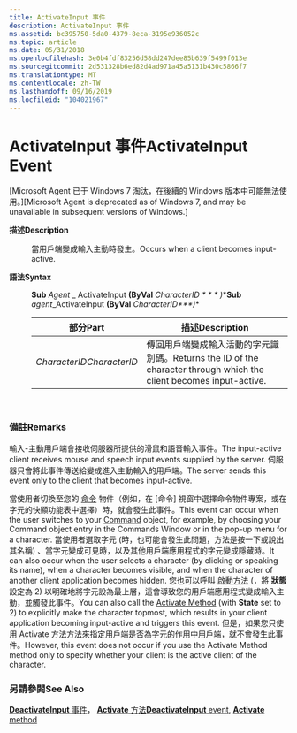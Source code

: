 ```yaml
---
title: ActivateInput 事件
description: ActivateInput 事件
ms.assetid: bc395750-5da0-4379-8eca-3195e936052c
ms.topic: article
ms.date: 05/31/2018
ms.openlocfilehash: 3e0b4fdf83256d58dd247dee85b639f5499f013e
ms.sourcegitcommit: 2d531328b6ed82d4ad971a45a5131b430c5866f7
ms.translationtype: MT
ms.contentlocale: zh-TW
ms.lasthandoff: 09/16/2019
ms.locfileid: "104021967"
---
```

# <a name="activateinput-event"></a><span data-ttu-id="942c1-103">ActivateInput 事件</span><span class="sxs-lookup"><span data-stu-id="942c1-103">ActivateInput Event</span></span>

<span data-ttu-id="942c1-104">\[Microsoft Agent 已于 Windows 7 淘汰，在後續的 Windows 版本中可能無法使用。\]</span><span class="sxs-lookup"><span data-stu-id="942c1-104">\[Microsoft Agent is deprecated as of Windows 7, and may be unavailable in subsequent versions of Windows.\]</span></span>

<dl> <dt>

<span data-ttu-id="942c1-105"><span id="Description"></span><span id="description"></span><span id="DESCRIPTION"></span>**描述**</span><span class="sxs-lookup"><span data-stu-id="942c1-105"><span id="Description"></span><span id="description"></span><span id="DESCRIPTION"></span>**Description**</span></span>
</dt> <dd>

<span data-ttu-id="942c1-106">當用戶端變成輸入主動時發生。</span><span class="sxs-lookup"><span data-stu-id="942c1-106">Occurs when a client becomes input-active.</span></span>

</dd> <dt>

<span data-ttu-id="942c1-107"><span id="Syntax"></span><span id="syntax"></span><span id="SYNTAX"></span>**語法**</span><span class="sxs-lookup"><span data-stu-id="942c1-107"><span id="Syntax"></span><span id="syntax"></span><span id="SYNTAX"></span>**Syntax**</span></span>
</dt> <dd>

<span data-ttu-id="942c1-108">**Sub** *Agent* \_ ActivateInput **(ByVal** *CharacterID \* \* \* )*\*</span><span class="sxs-lookup"><span data-stu-id="942c1-108">**Sub** *agent*\_ActivateInput **(ByVal** *CharacterID\*\*\*)*\*</span></span>



| <span data-ttu-id="942c1-109">部分</span><span class="sxs-lookup"><span data-stu-id="942c1-109">Part</span></span>          | <span data-ttu-id="942c1-110">描述</span><span class="sxs-lookup"><span data-stu-id="942c1-110">Description</span></span>                                                                    |
|---------------|--------------------------------------------------------------------------------|
| <span data-ttu-id="942c1-111">*CharacterID*</span><span class="sxs-lookup"><span data-stu-id="942c1-111">*CharacterID*</span></span> | <span data-ttu-id="942c1-112">傳回用戶端變成輸入活動的字元識別碼。</span><span class="sxs-lookup"><span data-stu-id="942c1-112">Returns the ID of the character through which the client becomes input-active.</span></span> |



 

</dd> </dl>

### <a name="remarks"></a><span data-ttu-id="942c1-113">備註</span><span class="sxs-lookup"><span data-stu-id="942c1-113">Remarks</span></span>

<span data-ttu-id="942c1-114">輸入-主動用戶端會接收伺服器所提供的滑鼠和語音輸入事件。</span><span class="sxs-lookup"><span data-stu-id="942c1-114">The input-active client receives mouse and speech input events supplied by the server.</span></span> <span data-ttu-id="942c1-115">伺服器只會將此事件傳送給變成進入主動輸入的用戶端。</span><span class="sxs-lookup"><span data-stu-id="942c1-115">The server sends this event only to the client that becomes input-active.</span></span>

<span data-ttu-id="942c1-116">當使用者切換至您的 [命令](the-command-object.md) 物件（例如，在 [命令] 視窗中選擇命令物件專案，或在字元的快顯功能表中選擇）時，就會發生此事件。</span><span class="sxs-lookup"><span data-stu-id="942c1-116">This event can occur when the user switches to your [Command](the-command-object.md) object, for example, by choosing your Command object entry in the Commands Window or in the pop-up menu for a character.</span></span> <span data-ttu-id="942c1-117">當使用者選取字元 (時，也可能會發生此問題，方法是按一下或說出其名稱) 、當字元變成可見時，以及其他用戶端應用程式的字元變成隱藏時。</span><span class="sxs-lookup"><span data-stu-id="942c1-117">It can also occur when the user selects a character (by clicking or speaking its name), when a character becomes visible, and when the character of another client application becomes hidden.</span></span> <span data-ttu-id="942c1-118">您也可以呼叫 [啟動方法](activate-method.md) (，將 **狀態** 設定為 2) 以明確地將字元設為最上層，這會導致您的用戶端應用程式變成輸入主動，並觸發此事件。</span><span class="sxs-lookup"><span data-stu-id="942c1-118">You can also call the [Activate Method](activate-method.md) (with **State** set to 2) to explicitly make the character topmost, which results in your client application becoming input-active and triggers this event.</span></span> <span data-ttu-id="942c1-119">但是，如果您只使用 Activate 方法方法來指定用戶端是否為字元的作用中用戶端，就不會發生此事件。</span><span class="sxs-lookup"><span data-stu-id="942c1-119">However, this event does not occur if you use the Activate Method method only to specify whether your client is the active client of the character.</span></span>

### <a name="see-also"></a><span data-ttu-id="942c1-120">另請參閱</span><span class="sxs-lookup"><span data-stu-id="942c1-120">See Also</span></span>

<span data-ttu-id="942c1-121">[**DeactivateInput** 事件](deactivateinput-event.md)， [ **Activate** 方法](activate-method.md)</span><span class="sxs-lookup"><span data-stu-id="942c1-121">[**DeactivateInput** event](deactivateinput-event.md), [**Activate** method](activate-method.md)</span></span>


 

 




